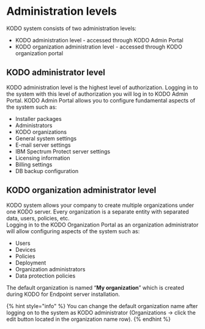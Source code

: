 # Administration levels

KODO system consists of two administration levels:

* KODO administration level - accessed through KODO Admin Portal
* KODO organization administration level - accessed through KODO organization portal

## KODO administrator level

KODO administration level is the highest level of authorization. Logging in to the system with this level of authorization you will log in to KODO Admin Portal. KODO Admin Portal allows you to configure fundamental aspects of the system such as:

* Installer packages
* Administrators
* KODO organizations
* General system settings
* E-mail server settings
* IBM Spectrum Protect server settings
* Licensing information
* Billing settings
* DB backup configuration

## KODO organization administrator level

KODO system allows your company to create multiple organizations under one KODO server. Every organization is a separate entity with separated data, users, policies, etc.  
Logging in to the KODO Organization Portal as an organization administrator will allow configuring aspects of the system such as:

* Users
* Devices
* Policies
* Deployment
* Organization administrators
* Data protection policies

The default organization is named “**My organization**” which is created during KODO for Endpoint server installation.

{% hint style="info" %}
You can change the default organization name after logging on to the system as KODO administrator \(Organizations -&gt; click the edit button located in the organization name row\).
{% endhint %}

